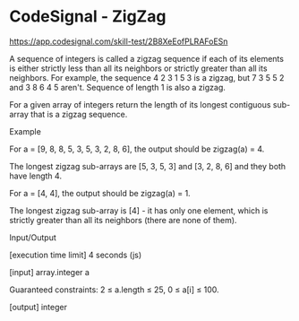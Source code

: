 # CodeSignal - ZigZag

https://app.codesignal.com/skill-test/2B8XeEofPLRAFoESn

A sequence of integers is called a zigzag sequence if each of its elements is either strictly less than all its neighbors or strictly greater than all its neighbors. For example, the sequence 4 2 3 1 5 3 is a zigzag, but 7 3 5 5 2 and 3 8 6 4 5 aren't. Sequence of length 1 is also a zigzag.

For a given array of integers return the length of its longest contiguous sub-array that is a zigzag sequence.

Example

For a = [9, 8, 8, 5, 3, 5, 3, 2, 8, 6], the output should be
zigzag(a) = 4.

The longest zigzag sub-arrays are [5, 3, 5, 3] and [3, 2, 8, 6] and they both have length 4.

For a = [4, 4], the output should be
zigzag(a) = 1.

The longest zigzag sub-array is [4] - it has only one element, which is strictly greater than all its neighbors (there are none of them).

Input/Output

[execution time limit] 4 seconds (js)

[input] array.integer a

Guaranteed constraints:
2 ≤ a.length ≤ 25,
0 ≤ a[i] ≤ 100.

[output] integer